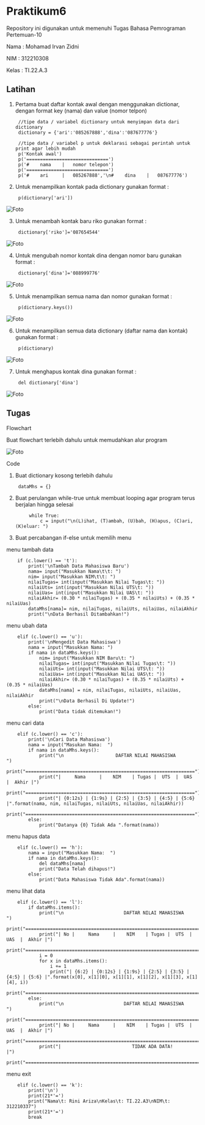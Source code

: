 # Praktikum6

Repository ini digunakan untuk memenuhi Tugas Bahasa Pemrograman Pertemuan-10

Nama    : Mohamad Irvan Zidni

NIM     : 312210308

Kelas   : TI.22.A.3

## Latihan

1. Pertama buat daftar kontak awal dengan menggunakan dictionar, dengan format key (nama) dan value (nomor telpon)

        //tipe data / variabel dictionary untuk menyimpan data dari dictionary
        dictionary = {'ari':'085267888','dina':'087677776'}
        
        //tipe data / variabel p untuk deklarasi sebagai perintah untuk print agar lebih mudah
        p('Kontak awal')
        p('==============================')
        p('#    nama    |   nomor telepon')
        p('==============================')
        p('#    ari     |   085267888','\n#    dina    |   087677776')

2. Untuk menampilkan kontak pada dictionary gunakan format :

        p(dictionary['ari'])

![Foto](Foto/Tampil%20kontak.png)


3. Untuk menambah kontak baru riko gunakan format :

        dictionary['riko']='087654544'

![Foto](Foto/Tambah%20kontak.png)

4. Untuk mengubah nomor kontak dina dengan nomor baru gunakan format :

        dictionary['dina']='088999776'

![Foto](Foto/Ubah%20nomor.png)

5. Untuk menampilkan semua nama dan nomor gunakan format :

        p(dictionary.keys())

![Foto](Foto/Tampil%20semua%20nama%20dan%20nomor.png)

6. Untuk menampilkan semua data dictionary (daftar nama dan kontak) gunakan format :

        p(dictionary)

![Foto](Foto/Tampil%20semua%20data.png)

7. Untuk menghapus kontak dina gunakan format :

        del dictionary['dina']

![Foto](Foto/Hapus%20kontak%20dina.png)

## Tugas

Flowchart

Buat flowchart terlebih dahulu untuk memudahkan alur program

![Foto](Foto/Flowchart%20Tugas.png)

Code

1. Buat dictionary kosong terlebih dahulu

        dataMhs = {}

2. Buat perulangan while-true untuk membuat looping agar program terus berjalan hingga selesai

            while True:
                c = input("\n(L)ihat, (T)ambah, (U)bah, (H)apus, (C)ari, (K)eluar: ")

3. Buat percabangan if-else untuk memilih menu

menu tambah data

        if (c.lower() == 't'):
            print('\nTambah Data Mahasiswa Baru')
            nama= input("Masukkan Nama\t\t: ")
            nim= input("Masukkan NIM\t\t: ")
            nilaiTugas= int(input("Masukkan Nilai Tugas\t: "))
            nilaiUts= int(input("Masukkan Nilai UTS\t: "))
            nilaiUas= int(input("Masukkan Nilai UAS\t: "))
            nilaiAkhir= (0.30 * nilaiTugas) + (0.35 * nilaiUts) + (0.35 * nilaiUas)
            dataMhs[nama]= nim, nilaiTugas, nilaiUts, nilaiUas, nilaiAkhir
            print("\nData Berhasil Ditambahkan!")

menu ubah data

        elif (c.lower() == 'u'):
            print('\nMengedit Data Mahasiswa')
            nama = input("Masukkan Nama: ")
            if nama in dataMhs.keys():
                nim= input("Masukkan NIM Baru\t: ")
                nilaiTugas= int(input("Masukkan Nilai Tugas\t: "))
                nilaiUts= int(input("Masukkan Nilai UTS\t: "))
                nilaiUas= int(input("Masukkan Nilai UAS\t: "))
                nilaiAkhir= (0.30 * nilaiTugas) + (0.35 * nilaiUts) + (0.35 * nilaiUas)
                dataMhs[nama] = nim, nilaiTugas, nilaiUts, nilaiUas, nilaiAkhir
                print("\nData Berhasil Di Update!")
            else:
                print("Data tidak ditemukan!")

menu cari data

        elif (c.lower() == 'c'):
            print('\nCari Data Mahasiswa')
            nama = input("Masukan Nama:  ")
            if nama in dataMhs.keys():
                print("\n                   DAFTAR NILAI MAHASISWA                   ")
                print("==============================================================")
                print("|     Nama     |    NIM    | Tugas |  UTS  |  UAS  |  Akhir |")
                print("==============================================================")
                print("| {0:12s} | {1:9s} | {2:5} | {3:5} | {4:5} | {5:6} |".format(nama, nim, nilaiTugas, nilaiUts, nilaiUas, nilaiAkhir))
                print("==============================================================")
            else:
                print("Datanya {0} Tidak Ada ".format(nama))

menu hapus data

        elif (c.lower() == 'h'):
            nama = input("Masukkan Nama:  ")
            if nama in dataMhs.keys():
                del dataMhs[nama]
                print("Data Telah dihapus!")
            else:
                print("Data Mahasiswa Tidak Ada".format(nama))

menu lihat data

        elif (c.lower() == 'l'):
            if dataMhs.items():
                print("\n                      DAFTAR NILAI MAHASISWA                    ")
                print("==================================================================")
                print("| No |     Nama     |    NIM    | Tugas |  UTS  |  UAS  |  Akhir |")
                print("==================================================================")
                i = 0
                for x in dataMhs.items():
                    i += 1
                    print("| {6:2} | {0:12s} | {1:9s} | {2:5} | {3:5} | {4:5} | {5:6} |".format(x[0], x[1][0], x[1][1], x[1][2], x[1][3], x[1][4], i))
                print("==================================================================")
            else:
                print("\n                      DAFTAR NILAI MAHASISWA                    ")
                print("==================================================================")
                print("| No |     Nama     |    NIM    | Tugas |  UTS  |  UAS  |  Akhir |")
                print("==================================================================")
                print("|                          TIDAK ADA DATA!                       |")
                print("==================================================================")

menu exit

        elif (c.lower() == 'k'):
            print('\n')
            print(21*'=')
            print("Nama\t: Rini Ariza\nKelas\t: TI.22.A3\nNIM\t: 312210337")
            print(21*'=')
            break